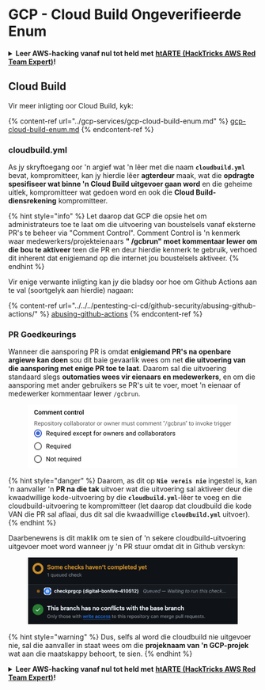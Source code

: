 # GCP - Cloud Build Ongeverifieerde Enum

<details>

<summary><strong>Leer AWS-hacking vanaf nul tot held met</strong> <a href="https://training.hacktricks.xyz/courses/arte"><strong>htARTE (HackTricks AWS Red Team Expert)</strong></a><strong>!</strong></summary>

Ander maniere om HackTricks te ondersteun:

* As jy jou **maatskappy geadverteer wil sien in HackTricks** of **HackTricks in PDF wil aflaai** Kyk na die [**INSKRYWINGSPLANNE**](https://github.com/sponsors/carlospolop)!
* Kry die [**amptelike PEASS & HackTricks swag**](https://peass.creator-spring.com)
* Ontdek [**Die PEASS Familie**](https://opensea.io/collection/the-peass-family), ons versameling eksklusiewe [**NFTs**](https://opensea.io/collection/the-peass-family)
* **Sluit aan by die** 💬 [**Discord-groep**](https://discord.gg/hRep4RUj7f) of die [**telegram-groep**](https://t.me/peass) of **volg** my op **Twitter** 🐦 [**@carlospolopm**](https://twitter.com/carlospolopm)**.**
* **Deel jou haktruuks deur PR's in te dien by die** [**HackTricks**](https://github.com/carlospolop/hacktricks) en [**HackTricks Cloud**](https://github.com/carlospolop/hacktricks-cloud) github-opslag.

</details>

## Cloud Build

Vir meer inligting oor Cloud Build, kyk:

{% content-ref url="../gcp-services/gcp-cloud-build-enum.md" %}
[gcp-cloud-build-enum.md](../gcp-services/gcp-cloud-build-enum.md)
{% endcontent-ref %}

### cloudbuild.yml

As jy skryftoegang oor 'n argief wat 'n lêer met die naam **`cloudbuild.yml`** bevat, kompromitteer, kan jy hierdie lêer **agterdeur** maak, wat die **opdragte spesifiseer wat binne 'n Cloud Build uitgevoer gaan word** en die geheime uitlek, kompromitteer wat gedoen word en ook die **Cloud Build-diensrekening** kompromitteer.

{% hint style="info" %}
Let daarop dat GCP die opsie het om administrateurs toe te laat om die uitvoering van boustelsels vanaf eksterne PR's te beheer via "Comment Control". Comment Control is 'n kenmerk waar medewerkers/projekteienaars **" /gcbrun" moet kommentaar lewer om die bou te aktiveer** teen die PR en deur hierdie kenmerk te gebruik, verhoed dit inherent dat enigiemand op die internet jou boustelsels aktiveer.
{% endhint %}

Vir enige verwante inligting kan jy die bladsy oor hoe om Github Actions aan te val (soortgelyk aan hierdie) nagaan:

{% content-ref url="../../../pentesting-ci-cd/github-security/abusing-github-actions/" %}
[abusing-github-actions](../../../pentesting-ci-cd/github-security/abusing-github-actions/)
{% endcontent-ref %}

### PR Goedkeurings

Wanneer die aansporing PR is omdat **enigiemand PR's na openbare argiewe kan doen** sou dit baie gevaarlik wees om net **die uitvoering van die aansporing met enige PR toe te laat**. Daarom sal die uitvoering standaard slegs **outomaties wees vir eienaars en medewerkers**, en om die aansporing met ander gebruikers se PR's uit te voer, moet 'n eienaar of medewerker kommentaar lewer `/gcbrun`.

<figure><img src="../../../.gitbook/assets/image (339).png" alt="" width="563"><figcaption></figcaption></figure>

{% hint style="danger" %}
Daarom, as dit op **`Nie vereis nie`** ingestel is, kan 'n aanvaller 'n **PR na die tak** uitvoer wat die uitvoering sal aktiveer deur die kwaadwillige kode-uitvoering by die **`cloudbuild.yml`**-lêer te voeg en die cloudbuild-uitvoering te kompromitteer (let daarop dat cloudbuild die kode VAN die PR sal aflaai, dus dit sal die kwaadwillige **`cloudbuild.yml`** uitvoer).
{% endhint %}

Daarbenewens is dit maklik om te sien of 'n sekere cloudbuild-uitvoering uitgevoer moet word wanneer jy 'n PR stuur omdat dit in Github verskyn:

<figure><img src="../../../.gitbook/assets/image (340).png" alt=""><figcaption></figcaption></figure>

{% hint style="warning" %}
Dus, selfs al word die cloudbuild nie uitgevoer nie, sal die aanvaller in staat wees om die **projeknaam van 'n GCP-projek** wat aan die maatskappy behoort, te sien.
{% endhint %}

<details>

<summary><strong>Leer AWS-hacking vanaf nul tot held met</strong> <a href="https://training.hacktricks.xyz/courses/arte"><strong>htARTE (HackTricks AWS Red Team Expert)</strong></a><strong>!</strong></summary>

Ander maniere om HackTricks te ondersteun:

* As jy jou **maatskappy geadverteer wil sien in HackTricks** of **HackTricks in PDF wil aflaai** Kyk na die [**INSKRYWINGSPLANNE**](https://github.com/sponsors/carlospolop)!
* Kry die [**amptelike PEASS & HackTricks swag**](https://peass.creator-spring.com)
* Ontdek [**Die PEASS Familie**](https://opensea.io/collection/the-peass-family), ons versameling eksklusiewe [**NFTs**](https://opensea.io/collection/the-peass-family)
* **Sluit aan by die** 💬 [**Discord-groep**](https://discord.gg/hRep4RUj7f) of die [**telegram-groep**](https://t.me/peass) of **volg** my op **Twitter** 🐦 [**@carlospolopm**](https://twitter.com/carlospolopm)**.**
* **Deel jou haktruuks deur PR's in te dien by die** [**HackTricks**](https://github.com/carlospolop/hacktricks) en [**HackTricks Cloud**](https://github.com/carlospolop/hacktricks-cloud) github-opslag.

</details>
